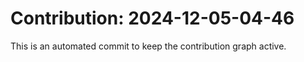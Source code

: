 # Contribution: 2024-12-05-04-46
This is an automated commit to keep the contribution graph active.
